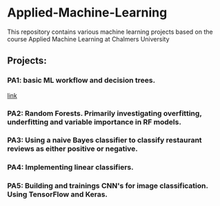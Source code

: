 # Applied-Machine-Learning
This repository contains various machine learning projects based on the course Applied Machine Learning at Chalmers University

## Projects:
### PA1: basic ML workflow and decision trees.
[link](https://github.com/calvinnsmith/Applied-Machine-Learning/tree/main/PA1)
### PA2: Random Forests. Primarily investigating overfitting, underfitting and variable importance in RF models.
### PA3: Using a naive Bayes classifier to classify restaurant reviews as either positive or negative.
### PA4: Implementing linear classifiers.
### PA5: Building and trainings CNN's for image classification. Using TensorFlow and Keras.

